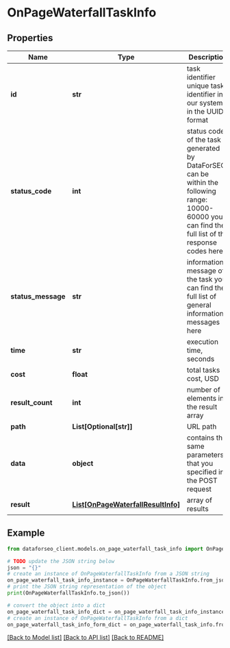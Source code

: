 # OnPageWaterfallTaskInfo


## Properties

Name | Type | Description | Notes
------------ | ------------- | ------------- | -------------
**id** | **str** | task identifier unique task identifier in our system in the UUID format | [optional] 
**status_code** | **int** | status code of the task generated by DataForSEO, can be within the following range: 10000-60000 you can find the full list of the response codes here | [optional] 
**status_message** | **str** | informational message of the task you can find the full list of general informational messages here | [optional] 
**time** | **str** | execution time, seconds | [optional] 
**cost** | **float** | total tasks cost, USD | [optional] 
**result_count** | **int** | number of elements in the result array | [optional] 
**path** | **List[Optional[str]]** | URL path | [optional] 
**data** | **object** | contains the same parameters that you specified in the POST request | [optional] 
**result** | [**List[OnPageWaterfallResultInfo]**](OnPageWaterfallResultInfo.md) | array of results | [optional] 

## Example

```python
from dataforseo_client.models.on_page_waterfall_task_info import OnPageWaterfallTaskInfo

# TODO update the JSON string below
json = "{}"
# create an instance of OnPageWaterfallTaskInfo from a JSON string
on_page_waterfall_task_info_instance = OnPageWaterfallTaskInfo.from_json(json)
# print the JSON string representation of the object
print(OnPageWaterfallTaskInfo.to_json())

# convert the object into a dict
on_page_waterfall_task_info_dict = on_page_waterfall_task_info_instance.to_dict()
# create an instance of OnPageWaterfallTaskInfo from a dict
on_page_waterfall_task_info_form_dict = on_page_waterfall_task_info.from_dict(on_page_waterfall_task_info_dict)
```
[[Back to Model list]](../README.md#documentation-for-models) [[Back to API list]](../README.md#documentation-for-api-endpoints) [[Back to README]](../README.md)


